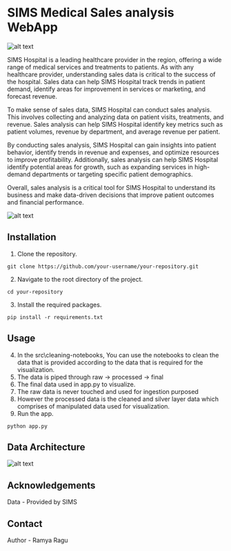 # SIMS Medical Sales analysis WebApp

![alt text](https://simshospitals.com/wp-content/uploads/thegem-logos/logo_33096148134071ee02ed827034866eaa_1x.png)


SIMS Hospital is a leading healthcare provider in the region, offering a wide range of medical services and treatments to patients. As with any healthcare provider, understanding sales data is critical to the success of the hospital. Sales data can help SIMS Hospital track trends in patient demand, identify areas for improvement in services or marketing, and forecast revenue.

To make sense of sales data, SIMS Hospital can conduct sales analysis. This involves collecting and analyzing data on patient visits, treatments, and revenue. Sales analysis can help SIMS Hospital identify key metrics such as patient volumes, revenue by department, and average revenue per patient.

By conducting sales analysis, SIMS Hospital can gain insights into patient behavior, identify trends in revenue and expenses, and optimize resources to improve profitability. Additionally, sales analysis can help SIMS Hospital identify potential areas for growth, such as expanding services in high-demand departments or targeting specific patient demographics.

Overall, sales analysis is a critical tool for SIMS Hospital to understand its business and make data-driven decisions that improve patient outcomes and financial performance.

![alt text](https://www.leadsquared.com/wp-content/uploads/2021/11/what_is_sales_analysis_banner.png)

## Installation

1. Clone the repository.

`git clone https://github.com/your-username/your-repository.git`

2. Navigate to the root directory of the project.

`cd your-repository`

3. Install the required packages.

`pip install -r requirements.txt`

## Usage

4. In the src\cleaning-notebooks, You can use the notebooks to clean the data that is provided according to the data that is required for the visualization. 
5. The data is piped through raw -> processed -> final
6. The final data used in app.py to visualize.
7. The raw data is never touched and used for ingestion purposed
8. However the processed data is the cleaned and silver layer data which comprises of manipulated data used for visualization.
9. Run the app.

`python app.py`

## Data Architecture

![alt text]()

## Acknowledgements

Data - Provided by SIMS

## Contact

Author - Ramya Ragu
